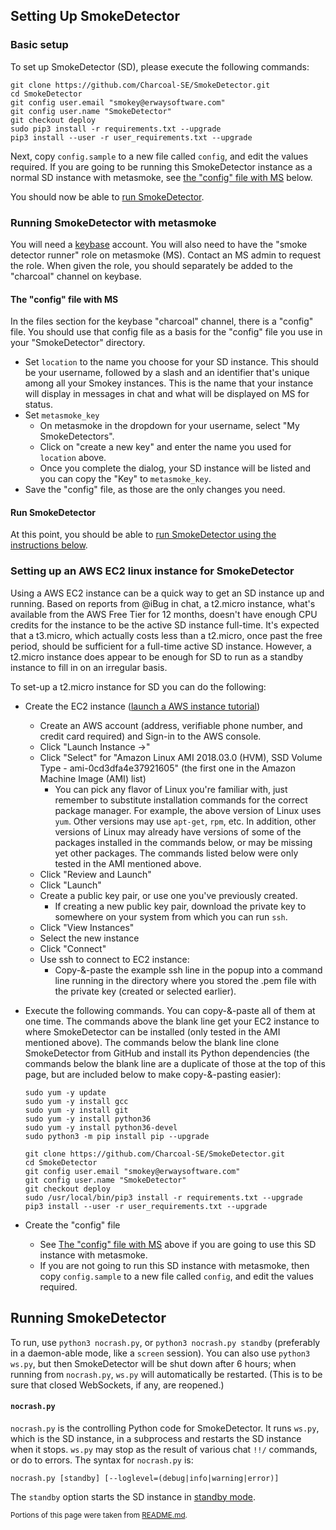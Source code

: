 ## Setting Up SmokeDetector
### Basic setup

To set up SmokeDetector (SD), please execute the following commands:

```
git clone https://github.com/Charcoal-SE/SmokeDetector.git
cd SmokeDetector
git config user.email "smokey@erwaysoftware.com"
git config user.name "SmokeDetector"
git checkout deploy
sudo pip3 install -r requirements.txt --upgrade
pip3 install --user -r user_requirements.txt --upgrade
```

Next, copy `config.sample` to a new file called `config`, and edit the values required. If you are going to be running this SmokeDetector instance as a normal SD instance with metasmoke, see [the "config" file with MS](#user-content-the-config-file) below.

You should now be able to [run SmokeDetector](#user-content-running-smokedetector).

### Running SmokeDetector with metasmoke
You will need a [keybase](https://keybase.io/) account. You will also need to have the "smoke detector runner" role on metasmoke (MS). Contact an MS admin to request the role. When given the role, you should separately be added to the "charcoal" channel on keybase.

#### The "config" file with MS
In the files section for the keybase "charcoal" channel, there is a "config" file. You should use that config file as a basis for the "config" file you use in your "SmokeDetector" directory. 
* Set `location` to the name you choose for your SD instance. This should be your username, followed by a slash and an identifier that's unique among all your Smokey instances. This is the name that your instance will display in messages in chat and what will be displayed on MS for status.
* Set `metasmoke_key`  
  * On metasmoke in the dropdown for your username, select "My SmokeDetectors".
  * Click on "create a new key" and enter the name you used for `location` above.
  * Once you complete the dialog, your SD instance will be listed and you can copy the "Key" to `metasmoke_key`.
* Save the "config" file, as those are the only changes you need.

#### Run SmokeDetector
At this point, you should be able to [run SmokeDetector using the instructions below](#user-content-running-smokedetector).

### Setting up an AWS EC2 linux instance for SmokeDetector
Using a AWS EC2 instance can be a quick way to get an SD instance up and running. Based on reports from @iBug in chat, a t2.micro instance, what's available from the AWS Free Tier for 12 months, doesn't have enough CPU credits for the instance to be the active SD instance full-time. It's expected that a t3.micro, which actually costs less than a t2.micro, once past the free period, should be sufficient for a full-time active SD instance. However, a t2.micro instance does appear to be enough for SD to run as a standby instance to fill in on an irregular basis.

To set-up a t2.micro instance for SD you can do the following:
* Create the EC2 instance ([launch a AWS instance tutorial](https://aws.amazon.com/getting-started/tutorials/launch-a-virtual-machine/))
  * Create an AWS account (address, verifiable phone number, and credit card required) and Sign-in to the AWS console.
  * Click "Launch Instance ->"
  * Click "Select" for "Amazon Linux AMI 2018.03.0 (HVM), SSD Volume Type - ami-0cd3dfa4e37921605" (the first one in the Amazon Machine Image (AMI) list)
    * You can pick any flavor of Linux you're familiar with, just remember to substitute installation commands for the correct package manager. For example, the above version of Linux uses `yum`. Other versions may use `apt-get`, `rpm`, etc. In addition, other versions of Linux may already have versions of some of the packages installed in the commands below, or may be missing yet other packages. The commands listed below were only tested in the AMI mentioned above. <!-- Other than being the first AMI in the list and a very basic Linux install, there's really nothing special about the AMI selected above. It is the one with which the commands below have been tested, so if you change this choice, then please test and/or change the commands listed below. If you do change the AMI mentioned above, it's a good idea to keep it to one that's eligible for the AWS Free Tier and one that permits per-second billing, rather than per-hour billing.-->
  * Click "Review and Launch"
  * Click "Launch"
  * Create a public key pair, or use one you've previously created.
    * If creating a new public key pair, download the private key to somewhere on your system from which you can run `ssh`.
  * Click "View Instances"
  * Select the new instance
  * Click "Connect"
  * Use ssh to connect to EC2 instance:
    * Copy-&-paste the example ssh line in the popup into a command line running in the directory where you stored the .pem file with the private key (created or selected earlier).
* Execute the following commands. You can copy-&-paste all of them at one time. The commands above the blank line get your EC2 instance to where SmokeDetector can be installed (only tested in the AMI mentioned above). The commands below the blank line clone SmokeDetector from GitHub and install its Python dependencies (the commands below the blank line are a duplicate of those at the top of this page, but are included below to make copy-&-pasting easier):
  <!--If you change the following commands, please *test* them in the AMI (the Linux version) that's mentioned in the instructions above. We're literally telling people that they can copy-&-paste these, so we should be sure they just work. -->

      sudo yum -y update
      sudo yum -y install gcc
      sudo yum -y install git
      sudo yum -y install python36
      sudo yum -y install python36-devel
      sudo python3 -m pip install pip --upgrade
      
      git clone https://github.com/Charcoal-SE/SmokeDetector.git
      cd SmokeDetector
      git config user.email "smokey@erwaysoftware.com"
      git config user.name "SmokeDetector"
      git checkout deploy
      sudo /usr/local/bin/pip3 install -r requirements.txt --upgrade
      pip3 install --user -r user_requirements.txt --upgrade

* Create the "config" file
  * See [The "config" file with MS](#user-content-the-config-file) above if you are going to use this SD instance with metasmoke.
  * If you are not going to run this SD instance with metasmoke, then copy `config.sample` to a new file called `config`, and edit the values required.

## Running SmokeDetector
To run, use `python3 nocrash.py`, or `python3 nocrash.py standby` (preferably in a daemon-able mode, like a `screen` session).
You can also use `python3 ws.py`, but then SmokeDetector will be shut down after 6 hours;
when running from `nocrash.py`, `ws.py` will automatically be restarted.
(This is to be sure that closed WebSockets, if any, are reopened.)

#### `nocrash.py`
`nocrash.py` is the controlling Python code for SmokeDetector. It runs `ws.py`, which is the SD instance, in a subprocess and restarts the SD instance when it stops. `ws.py` may stop as the result of various chat `!!/` commands, or do to errors. The syntax for `nocrash.py` is:

    nocrash.py [standby] [--loglevel=(debug|info|warning|error)]

The `standby` option starts the SD instance in [standby mode](https://github.com/Charcoal-SE/SmokeDetector/wiki/SmokeDetector-Statuses#standby-mode).


<sub>Portions of this page were taken from [README.md](https://github.com/Charcoal-SE/SmokeDetector/blob/master/README.md).</sub>

